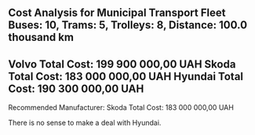 Cost Analysis for Municipal Transport Fleet
Buses: 10, Trams: 5, Trolleys: 8, Distance: 100.0 thousand km
----------------------------------------
Volvo Total Cost: 199 900 000,00 UAH
Skoda Total Cost: 183 000 000,00 UAH
Hyundai Total Cost: 190 300 000,00 UAH
----------------------------------------
Recommended Manufacturer: Skoda
Total Cost: 183 000 000,00 UAH

There is no sense to make a deal with Hyundai.

